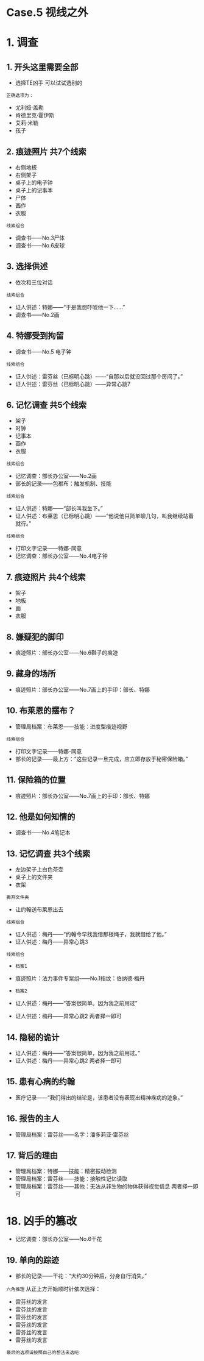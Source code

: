 # Case.5 视线之外

# 1. 调查

## 1. 开头这里需要全部 
* 选择TE凶手 可以试试选别的

`正确选项为：`
* 尤利娅·盖勒
* 肯德里克·霍伊斯
* 艾莉·米勒
* 孩子


## 2. 痕迹照片 共7个线索
* 右侧地板
* 右侧架子
* 桌子上的电子钟
* 桌子上的记事本
* 尸体
* 画作
* 衣服

`线索组合`
* 调查书——No.3尸体
* 调查书——No.6皮球

## 3. 选择供述
* 依次和三位对话

`线索组合`
* 证人供述：特娜——“于是我想吓唬他一下……”
* 调查书——No.2画

## 4. 特娜受到拘留
* 调查书——No.5 电子钟

`线索组合`
* 证人供述：雷芬丝（已标明心跳）——“自那以后就没回过那个房间了。”
* 证人供述：雷芬丝（已标明心跳）——异常心跳7

## 6. 记忆调查 共5个线索
* 架子
* 时钟
* 记事本
* 画作
* 衣服

`线索组合`
* 记忆调查：部长办公室——No.2画
* 部长的记录——包袱布：触发机制、技能

`线索组合`
* 证人供述：特娜——“部长叫我坐下。”
* 证人供述：布莱恩（已标明心跳）——“他说他只简单聊几句，叫我继续站着就行。”

`线索组合`
* 打印文字记录——特娜-同意
* 记忆调查：部长办公室——No.4电子钟

## 7. 痕迹照片 共4个线索
* 架子
* 地板
* 画
* 衣服

## 8. 嫌疑犯的脚印
* 痕迹照片：部长办公室——No.6鞋子的痕迹

## 9. 藏身的场所
* 痕迹照片：部长办公室——No.7画上的手印：部长、特娜

## 10. 布莱恩的摆布？
* 管理局档案：布莱恩——技能：进度型痕迹视野

`线索组合`
* 打印文字记录——特娜-同意
* 部长的记录——最上方：“这些记录一旦完成，应立即存放于秘密保险箱。”

## 11. 保险箱的位置
* 痕迹照片：部长办公室——No.7画上的手印：部长、特娜

## 12. 他是如何知情的
* 调查书——No.4笔记本

## 13. 记忆调查 共3个线索
* 左边架子上白色茶壶
* 桌子上的文件夹
* 衣架

`撕开文件夹`

* 让约翰送布莱恩出去

`线索组合`
* 证人供述：梅丹——“约翰今早找我借那根绳子，我就借给了他。”
* 证人供述：梅丹——异常心跳3

`线索组合`
* `档案1`
* 痕迹照片：法力事件专案组——No.1指纹：伯纳德·梅丹

* `档案2`
* 证人供述：梅丹——“答案很简单。因为我之前用过”
* 证人供述：梅丹——异常心跳2
两者择一即可

## 14. 隐秘的诡计
* 证人供述：梅丹——“答案很简单，因为我之前用过。”
* 证人供述：梅丹——异常心跳2
两者择一即可

## 15. 患有心病的约翰
* 医疗记录——“我们得出的结论是，该患者没有表现出精神疾病的迹象。”

## 16. 报告的主人
* 管理局档案：雷芬丝——名字：潘多莉亚·雷芬丝

## 17. 背后的理由
* 管理局档案：特娜——技能：精密振动检测
* 管理局档案：雷芬丝——技能：接触性记忆读取
* 管理局档案：雷芬丝——其他：无法从非生物的物体获得视觉信息
两者择一即可


# 18. 凶手的篡改
* 记忆调查：部长办公室——No.6干花

## 19. 单向的踪迹
* 部长的记录——干花：“大约30分钟后，分身自行消失。”

`六角推理`
从正上方开始顺时针依次选择：
* 雷芬丝的发言
* 雷芬丝的发言
* 雷芬丝的发言
* 雷芬丝的发言
* 雷芬丝的发言
* 雷芬丝的发言

`最后的选项请按照自己的想法来选吧`
